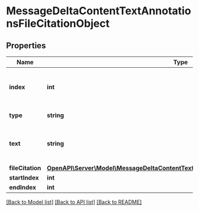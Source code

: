 # MessageDeltaContentTextAnnotationsFileCitationObject

## Properties
Name | Type | Description | Notes
------------ | ------------- | ------------- | -------------
**index** | **int** | The index of the annotation in the text content part. | 
**type** | **string** | Always &#x60;file_citation&#x60;. | 
**text** | **string** | The text in the message content that needs to be replaced. | [optional] 
**fileCitation** | [**OpenAPI\Server\Model\MessageDeltaContentTextAnnotationsFileCitationObjectFileCitation**](MessageDeltaContentTextAnnotationsFileCitationObjectFileCitation.md) |  | [optional] 
**startIndex** | **int** |  | [optional] 
**endIndex** | **int** |  | [optional] 

[[Back to Model list]](../README.md#documentation-for-models) [[Back to API list]](../README.md#documentation-for-api-endpoints) [[Back to README]](../README.md)


